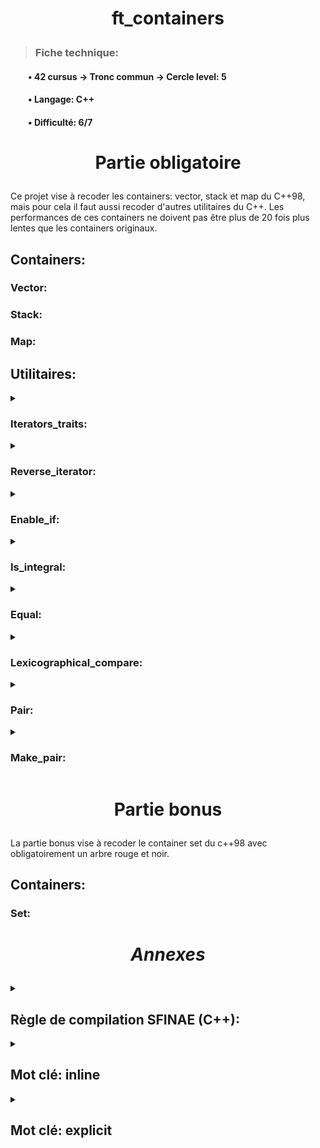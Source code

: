 # <p align='center'> **ft_containers**


>### **Fiche technique:**
#### &emsp;&emsp;&bull; 42 cursus -> Tronc commun -> Cercle level: 5
#### &emsp;&emsp;&bull; Langage: C++
#### &emsp;&emsp;&bull; Difficulté: 6/7

#  <p align='center'> Partie obligatoire

Ce projet vise à recoder les containers: vector, stack et map du C++98, mais pour cela il faut aussi recoder d'autres utilitaires du C++. Les performances de ces containers ne doivent pas être plus de 20 fois plus lentes que les containers originaux.


## Containers:


### Vector:

### Stack:

### Map:


## Utilitaires:


<details>
<summary> <h3> Iterators_traits: </h3> </summary>

Iterators_traits permet d'uniformiser les typedefs des iterateurs, et donc de facilement récupérer des informations telles que la catégorie de l'iterateur, mais aussi le type de valeur, de référence, de pointeur ou de différence.

</details>



<details>
<summary> <h3> Reverse_iterator: </h3> </summary>

Reverse_iterartor est une class qui prend pour template un itrateur et fait l'inverse de celui-ci. C'est-à-dire par exemple que l'opérateur d'incrémentation en réalité décrémente l'itrateur.

</details>



<details>
<summary> <h3> Enable_if: </h3> </summary>

Enable_if se compose de deux structures template prenant en argument un booléen et un type quelconque. La différence entre les deux structures est que l'une prend seulement "true". Ces structures font un typedef sur le deuxième élément si le booléen est true sinon elle ne fait rien. L'utilité de ces structures est qu'elles permettent d'orienter le compilateur en utilisant la règle SFINAE (Substitution Failure Is Not An Error) pour utiliser les bonnes fonctions, classes ou structures pouvant avoir les mêmes types en argument.
</details>

<details>
<summary> <h3> Is_integral: </h3> </summary>

Is_integral se décompose en plusieurs structures nécessitant un type à chaque fois, chacune d'elles hérite de false_type ou de true_type (on peut savoir lequel en mettant "::value" qui nous donne le type en booléen). Is_integral hérite de true_type pour des éléments de type bool, tous types de char ou tous types de int sinon elle hérite de false_type. 
</details>

<details>
<summary> <h3> Equal: </h3> </summary>

Equal compare les éléments entre first1(compris) et last1(non compris) aux éléments debutant à first2(compris). Pour comparer elle peut soit utiliser l'opérateur de comparaison, soit utiliser une fonction de comparaison si un parametre en plus est ajouté.
</details>

<details>
<summary> <h3> Lexicographical_compare: </h3> </summary>

Lexicographical_compare compare deux plages d'itrateurs est renvoie true si la premiere plage est inferrieur à la premiere en suivant la méthode de rangemenet des dictionaires. La fonction se divise en deux fonctions l'une comparent avec "a < b" si 4 arument sont passé. La fonction second fonction est appelé avec 5 arguments, celle-ci utilise le cinquiéme argument comme fonction de comapaison, celle-ci est binaire, accepte deux argument pointé par les iterateurs et renvoi true si le premier est consideré comme devant le second.
</details>

<details>
<summary> <h3> Pair: </h3> </summary>

Pair est une structure c++ qui regroupe une paire de valeur qui peuvent être de différents types. Elle se compose d'un contructeur par défaut, un constructeur prenant deux arguments pour les mettre dans ses variables membres first et second, un constructeur par copie, un overload de l'opérateur "=" et l'overload des opérateurs de comparaison. Elle typedef également les types des deux arguments en first_type et second_type qui peuvent donc être récupéré en ajoutant "::first_type" ou "::second_type" apres l'élément pair.
</details>

<details>
<summary> <h3> Make_pair: </h3> </summary>

Make_pair construit un éléments de type pair avec comme premier élément x et le second y. Il convertit implictement les element.
</details>

# <p align='center'> Partie bonus

La partie bonus vise à recoder le container set du c++98 avec obligatoirement un arbre rouge et noir.


## Containers:


### Set:

# <p align='center'> *Annexes*

<details>
<summary> <h2> Règle de compilation SFINAE (C++): </h2> </summary> 

Cette règle signifie: *Substitution Failure Is Not An Error*. Cela veut dire que si lors du choix des fonctions les types ne sont pas bon le compilateur ne retournera pas d'erreur sauf si il n'y a plus de possibilité. Cette règle permet de créer plusieurs fonctions, structures ou classes avec des prérequis de type différents. Le compilateur choisira en priorité les fonctions ne nécesitant pas de cast.
</details>

<details>
<summary> <h2> Mot clé: inline </h2> </summary> 

Le mot clé "inline" se place avant la déclaration d'une fonction. Il permet de dire au compilateur que lorsqu'il rencontre une fonction comme celle-ci il doit inseret une copie de la fonction. Cepandant le compilateur peut ne pas le faire pour proteger la compilatiom pour deux cas: les fonctions recursives et les fonctions referencées par un pointeur.
</details>

<details>
<summary> <h2> Mot clé: explicit </h2> </summary> 

Mot clé "explicit" permet, lorsqu'il est mit devant un constructeur, que le compilateur ne puisse utiliser celui-ci seulement si les types sont bon, et donc qu'il ne fasse pas de converssion implicite potentiellement toxique.
</details>
